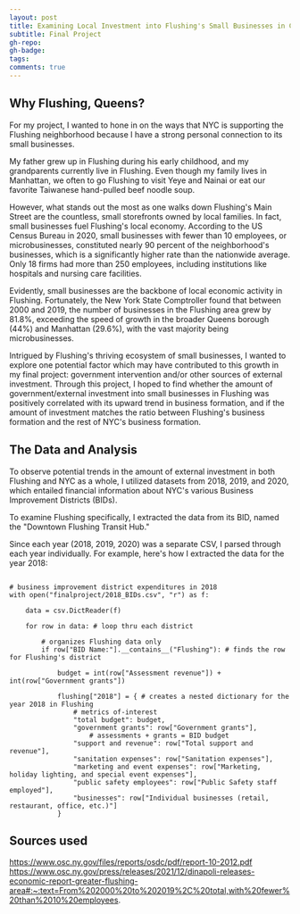 ```yaml
---
layout: post
title: Examining Local Investment into Flushing's Small Businesses in Context with NYC
subtitle: Final Project
gh-repo:
gh-badge:
tags:
comments: true
---
```


## Why Flushing, Queens?

For my project, I wanted to hone in on the ways that NYC is supporting the Flushing neighborhood because I have a strong personal connection to its small businesses.

My father grew up in Flushing during his early childhood, and my grandparents currently live in Flushing. Even though my family lives in Manhattan, we often to go Flushing to visit Yeye and Nainai or eat our favorite Taiwanese hand-pulled beef noodle soup.

However, what stands out the most as one walks down Flushing's Main Street are the countless, small storefronts owned by local families. In fact, small businesses fuel Flushing's local economy. According to the US Census Bureau in 2020, small businesses with fewer than 10 employees, or microbusinesses, constituted nearly 90 percent of the neighborhood's businesses, which is a significantly higher rate than the nationwide average. Only 18 firms had more than 250 employees, including institutions like hospitals and nursing care facilities.

Evidently, small businesses are the backbone of local economic activity in Flushing. Fortunately, the New York State Comptroller found that between 2000 and 2019, the number of businesses in the Flushing area grew by 81.8%, exceeding the speed of growth in the broader Queens borough (44%) and Manhattan (29.6%), with the vast majority being microbusinesses.

Intrigued by Flushing's thriving ecosystem of small businesses, I wanted to explore one potential factor which may have contributed to this growth in my final project: government intervention and/or other sources of external investment. Through this project, I hoped to find whether the amount of government/external investment into small businesses in Flushing was positively correlated with its upward trend in business formation, and if the amount of investment matches the ratio between Flushing's business formation and the rest of NYC's business formation.

## The Data and Analysis

To observe potential trends in the amount of external investment in both Flushing and NYC as a whole, I utilized datasets from 2018, 2019, and 2020, which entailed financial information about NYC's various Business Improvement Districts (BIDs).

To examine Flushing specifically, I extracted the data from its BID, named the "Downtown Flushing Transit Hub."

Since each year (2018, 2019, 2020) was a separate CSV, I parsed through each year individually. For example, here's how I extracted the data for the year 2018:

~~~

# business improvement district expenditures in 2018
with open("finalproject/2018_BIDs.csv", "r") as f: 

    data = csv.DictReader(f)

    for row in data: # loop thru each district

        # organizes Flushing data only
        if row["BID Name:"].__contains__("Flushing"): # finds the row for Flushing's district
            
            budget = int(row["Assessment revenue"]) + int(row["Government grants"])

            flushing["2018"] = { # creates a nested dictionary for the year 2018 in Flushing
                # metrics of-interest
                "total budget": budget,
                "government grants": row["Government grants"],
                    # assessments + grants = BID budget
                "support and revenue": row["Total support and revenue"],
                "sanitation expenses": row["Sanitation expenses"],
                "marketing and event expenses": row["Marketing, holiday lighting, and special event expenses"],
                "public safety employees": row["Public Safety staff employed"],
                "businesses": row["Individual businesses (retail, restaurant, office, etc.)"]
            }
~~~

## Sources used

https://www.osc.ny.gov/files/reports/osdc/pdf/report-10-2012.pdf
https://www.osc.ny.gov/press/releases/2021/12/dinapoli-releases-economic-report-greater-flushing-area#:~:text=From%202000%20to%202019%2C%20total,with%20fewer%20than%2010%20employees.